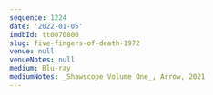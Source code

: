 ```yaml
---
sequence: 1224
date: '2022-01-05'
imdbId: tt0070800
slug: five-fingers-of-death-1972
venue: null
venueNotes: null
medium: Blu-ray
mediumNotes: _Shawscope Volume One_, Arrow, 2021
---
```


